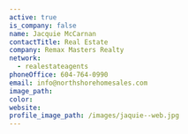 ```yaml
---
active: true
is_company: false
name: Jacquie McCarnan
contactTitle: Real Estate
company: Remax Masters Realty
network:
  - realestateagents
phoneOffice: 604-764-0990
email: info@northshorehomesales.com
image_path:
color:
website:
profile_image_path: /images/jaquie--web.jpg
---
```



